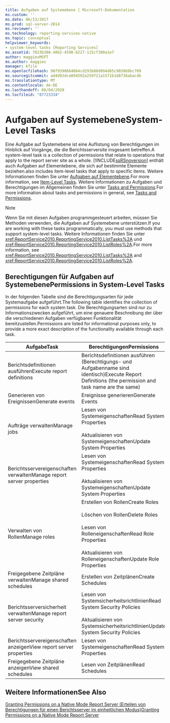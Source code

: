```yaml
---
title: Aufgaben auf Systemebene | Microsoft-Dokumentation
ms.custom: ''
ms.date: 06/13/2017
ms.prod: sql-server-2014
ms.reviewer: ''
ms.technology: reporting-services-native
ms.topic: conceptual
helpviewer_keywords:
- system-level tasks [Reporting Services]
ms.assetid: 7023b388-40b2-4590-b227-115cf380a1e7
author: maggiesMSFT
ms.author: maggies
manager: kfile
ms.openlocfilehash: 98f9390664064cd293b80d094d65c903869bc709
ms.sourcegitcommit: ad4d92dce894592a259721a1571b1d8736abacdb
ms.translationtype: MT
ms.contentlocale: de-DE
ms.lasthandoff: 08/04/2020
ms.locfileid: "87723334"
---
```

# <a name="system-level-tasks"></a><span data-ttu-id="5acdd-102">Aufgaben auf Systemebene</span><span class="sxs-lookup"><span data-stu-id="5acdd-102">System-Level Tasks</span></span>
  <span data-ttu-id="5acdd-103">Eine Aufgabe auf Systemebene ist eine Auflistung von Berechtigungen im Hinblick auf Vorgänge, die die Berichtsserversite insgesamt betreffen.</span><span class="sxs-lookup"><span data-stu-id="5acdd-103">A system-level task is a collection of permissions that relate to operations that apply to the report server site as a whole.</span></span> [!INCLUDE[ssRSnoversion](../../includes/ssrsnoversion-md.md)] <span data-ttu-id="5acdd-104">enthält auch Aufgaben auf Elementebene, die sich auf bestimmte Elemente beziehen.</span><span class="sxs-lookup"><span data-stu-id="5acdd-104">also includes item-level tasks that apply to specific items.</span></span> <span data-ttu-id="5acdd-105">Weitere Informationen finden Sie unter [Aufgaben auf Elementebene](tasks-and-permissions-item-level-tasks.md).</span><span class="sxs-lookup"><span data-stu-id="5acdd-105">For more information, see [Item-Level Tasks](tasks-and-permissions-item-level-tasks.md).</span></span> <span data-ttu-id="5acdd-106">Weitere Informationen zu Aufgaben und Berechtigungen im Allgemeinen finden Sie unter [Tasks and Permissions](tasks-and-permissions.md).</span><span class="sxs-lookup"><span data-stu-id="5acdd-106">For more information about tasks and permissions in general, see [Tasks and Permissions](tasks-and-permissions.md).</span></span>  
  
> [!NOTE]  
>  <span data-ttu-id="5acdd-107">Wenn Sie mit diesen Aufgaben programmgesteuert arbeiten, müssen Sie Methoden verwenden, die Aufgaben auf Systemebene unterstützen.</span><span class="sxs-lookup"><span data-stu-id="5acdd-107">If you are working with these tasks programmatically, you must use methods that support system-level tasks.</span></span> <span data-ttu-id="5acdd-108">Weitere Informationen finden Sie unter <xref:ReportService2010.ReportingService2010.ListTasks%2A> und <xref:ReportService2010.ReportingService2010.ListRoles%2A>.</span><span class="sxs-lookup"><span data-stu-id="5acdd-108">For more information, see <xref:ReportService2010.ReportingService2010.ListTasks%2A> and <xref:ReportService2010.ReportingService2010.ListRoles%2A>.</span></span>  
  
## <a name="permissions-in-system-level-tasks"></a><span data-ttu-id="5acdd-109">Berechtigungen für Aufgaben auf Systemebene</span><span class="sxs-lookup"><span data-stu-id="5acdd-109">Permissions in System-Level Tasks</span></span>  
 <span data-ttu-id="5acdd-110">In der folgenden Tabelle sind die Berechtigungsarten für jede Systemaufgabe aufgeführt.</span><span class="sxs-lookup"><span data-stu-id="5acdd-110">The following table identifies the collection of permissions for each system task.</span></span> <span data-ttu-id="5acdd-111">Die Berechtigungsarten sind nur zu Informationszwecken aufgeführt, um eine genauere Beschreibung der über die verschiedenen Aufgaben verfügbaren Funktionalität bereitzustellen.</span><span class="sxs-lookup"><span data-stu-id="5acdd-111">Permissions are listed for informational purposes only, to provide a more exact description of the functionality available through each task.</span></span>  
  
|<span data-ttu-id="5acdd-112">Aufgabe</span><span class="sxs-lookup"><span data-stu-id="5acdd-112">Task</span></span>|<span data-ttu-id="5acdd-113">Berechtigungen</span><span class="sxs-lookup"><span data-stu-id="5acdd-113">Permissions</span></span>|  
|----------|-----------------|  
|<span data-ttu-id="5acdd-114">Berichtsdefinitionen ausführen</span><span class="sxs-lookup"><span data-stu-id="5acdd-114">Execute report definitions</span></span>|<span data-ttu-id="5acdd-115">Berichtsdefinitionen ausführen (Berechtigungs- und Aufgabenname sind identisch)</span><span class="sxs-lookup"><span data-stu-id="5acdd-115">Execute Report Definitions (the permission and task name are the same)</span></span>|  
|<span data-ttu-id="5acdd-116">Generieren von Ereignissen</span><span class="sxs-lookup"><span data-stu-id="5acdd-116">Generate events</span></span>|<span data-ttu-id="5acdd-117">Ereignisse generieren</span><span class="sxs-lookup"><span data-stu-id="5acdd-117">Generate Events</span></span>|  
|<span data-ttu-id="5acdd-118">Aufträge verwalten</span><span class="sxs-lookup"><span data-stu-id="5acdd-118">Manage jobs</span></span>|<span data-ttu-id="5acdd-119">Lesen von Systemeigenschaften</span><span class="sxs-lookup"><span data-stu-id="5acdd-119">Read System Properties</span></span><br /><br /> <span data-ttu-id="5acdd-120">Aktualisieren von Systemeigenschaften</span><span class="sxs-lookup"><span data-stu-id="5acdd-120">Update System Properties</span></span>|  
|<span data-ttu-id="5acdd-121">Berichtsservereigenschaften verwalten</span><span class="sxs-lookup"><span data-stu-id="5acdd-121">Manage report server properties</span></span>|<span data-ttu-id="5acdd-122">Lesen von Systemeigenschaften</span><span class="sxs-lookup"><span data-stu-id="5acdd-122">Read System Properties</span></span><br /><br /> <span data-ttu-id="5acdd-123">Aktualisieren von Systemeigenschaften</span><span class="sxs-lookup"><span data-stu-id="5acdd-123">Update System Properties</span></span>|  
|<span data-ttu-id="5acdd-124">Verwalten von Rollen</span><span class="sxs-lookup"><span data-stu-id="5acdd-124">Manage roles</span></span>|<span data-ttu-id="5acdd-125">Erstellen von Rollen</span><span class="sxs-lookup"><span data-stu-id="5acdd-125">Create Roles</span></span><br /><br /> <span data-ttu-id="5acdd-126">Löschen von Rollen</span><span class="sxs-lookup"><span data-stu-id="5acdd-126">Delete Roles</span></span><br /><br /> <span data-ttu-id="5acdd-127">Lesen von Rolleneigenschaften</span><span class="sxs-lookup"><span data-stu-id="5acdd-127">Read Role Properties</span></span><br /><br /> <span data-ttu-id="5acdd-128">Aktualisieren von Rolleneigenschaften</span><span class="sxs-lookup"><span data-stu-id="5acdd-128">Update Role Properties</span></span>|  
|<span data-ttu-id="5acdd-129">Freigegebene Zeitpläne verwalten</span><span class="sxs-lookup"><span data-stu-id="5acdd-129">Manage shared schedules</span></span>|<span data-ttu-id="5acdd-130">Erstellen von Zeitplänen</span><span class="sxs-lookup"><span data-stu-id="5acdd-130">Create Schedules</span></span>|  
|<span data-ttu-id="5acdd-131">Berichtsserversicherheit verwalten</span><span class="sxs-lookup"><span data-stu-id="5acdd-131">Manage report server security</span></span>|<span data-ttu-id="5acdd-132">Lesen von Systemsicherheitsrichtlinien</span><span class="sxs-lookup"><span data-stu-id="5acdd-132">Read System Security Policies</span></span><br /><br /> <span data-ttu-id="5acdd-133">Aktualisieren von Systemsicherheitsrichtlinien</span><span class="sxs-lookup"><span data-stu-id="5acdd-133">Update System Security Policies</span></span>|  
|<span data-ttu-id="5acdd-134">Berichtsservereigenschaften anzeigen</span><span class="sxs-lookup"><span data-stu-id="5acdd-134">View report server properties</span></span>|<span data-ttu-id="5acdd-135">Lesen von Systemeigenschaften</span><span class="sxs-lookup"><span data-stu-id="5acdd-135">Read System Properties</span></span>|  
|<span data-ttu-id="5acdd-136">Freigegebene Zeitpläne anzeigen</span><span class="sxs-lookup"><span data-stu-id="5acdd-136">View shared schedules</span></span>|<span data-ttu-id="5acdd-137">Lesen von Zeitplänen</span><span class="sxs-lookup"><span data-stu-id="5acdd-137">Read Schedules</span></span>|  
  
## <a name="see-also"></a><span data-ttu-id="5acdd-138">Weitere Informationen</span><span class="sxs-lookup"><span data-stu-id="5acdd-138">See Also</span></span>  
 [<span data-ttu-id="5acdd-139">Granting Permissions on a Native Mode Report Server (Erteilen von Berechtigungen für einen Berichtsserver im einheitlichen Modus)</span><span class="sxs-lookup"><span data-stu-id="5acdd-139">Granting Permissions on a Native Mode Report Server</span></span>](granting-permissions-on-a-native-mode-report-server.md)  
  
  
